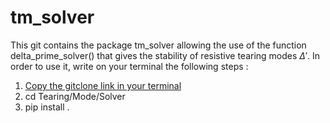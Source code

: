 # tm_solver
This git contains the package tm_solver allowing the use of the function delta_prime_solver() that gives the stability of resistive tearing modes $\Delta'$. 
In order to use it, write on your terminal the following steps :
1. [Copy the gitclone link in your terminal](https://github.com/jeremslm/Tearing_Mode_Solver.git)
2. cd Tearing/Mode/Solver
3. pip install . 
